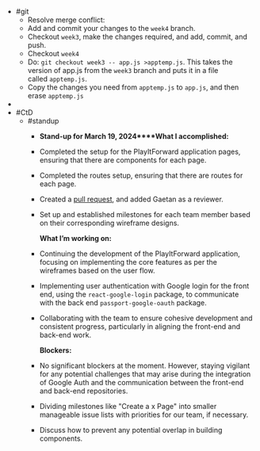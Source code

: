 - #git
	- Resolve merge conflict:
	- Add and commit your changes to the `week4` branch.
	- Checkout `week3`, make the changes required, and add, commit, and push.
	- Checkout `week4`
	- Do: `git checkout week3 -- app.js >apptemp.js`. This takes the version of app.js from the `week3` branch and puts it in a file called `apptemp.js`.
	- Copy the changes you need from `apptemp.js` to `app.js`, and then erase `apptemp.js`
-
- #CtD
	- #standup
		- **Stand-up for March 19, 2024****What I accomplished:**
		- Completed the setup for the PlayItForward application pages, ensuring that there are components for each page.
		- Completed the routes setup, ensuring that there are routes for each page.
		- Created a [pull request](https://github.com/Code-the-Dream-School/ffprac-team4-front/pull/36), and added Gaetan as a reviewer.
		- Set up and established milestones for each team member based on their corresponding wireframe designs.
		  
		  **What I’m working on:**
		- Continuing the development of the PlayItForward application, focusing on implementing the core features as per the wireframes based on the user flow.
		- Implementing user authentication with Google login for the front end, using the `react-google-login` package, to communicate with the back end `passport-google-oauth` package.
		- Collaborating with the team to ensure cohesive development and consistent progress, particularly in aligning the front-end and back-end work.
		  
		  **Blockers:**
		- No significant blockers at the moment. However, staying vigilant for any potential challenges that may arise during the integration of Google Auth and the communication between the front-end and back-end repositories.
		- Dividing milestones like "Create a x Page" into smaller manageable issue lists with priorities for our team, if necessary.
		- Discuss how to prevent any potential overlap in building components.